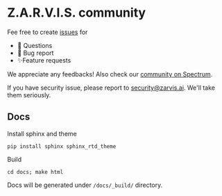 # Z.A.R.V.I.S. community

Fee free to create [issues](https://github.com/zarvis-ai/community/issues) for 

 - 🤔 Questions
 - 🐞 Bug report
 - ✨Feature requests

We appreciate any feedbacks! Also check our [community on Spectrum](https://spectrum.chat/zarvis).

If you have security issue, please report to security@zarvis.ai. We'll take them seriously.

## Docs

Install sphinx and theme

```
pip install sphinx sphinx_rtd_theme
```

Build

```
cd docs; make html
```

Docs will be generated under `/docs/_build/` directory.
